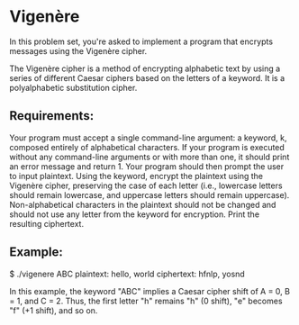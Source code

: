 # Vigenère
In this problem set, you're asked to implement a program that encrypts messages using the Vigenère cipher.

The Vigenère cipher is a method of encrypting alphabetic text by using a series of different Caesar ciphers based on the letters of a keyword. It is a polyalphabetic substitution cipher.

## Requirements:
Your program must accept a single command-line argument: a keyword, k, composed entirely of alphabetical characters.
If your program is executed without any command-line arguments or with more than one, it should print an error message and return 1.
Your program should then prompt the user to input plaintext.
Using the keyword, encrypt the plaintext using the Vigenère cipher, preserving the case of each letter (i.e., lowercase letters should remain lowercase, and uppercase letters should remain uppercase).
Non-alphabetical characters in the plaintext should not be changed and should not use any letter from the keyword for encryption.
Print the resulting ciphertext.

## Example:
$ ./vigenere ABC
plaintext:  hello, world
ciphertext: hfnlp, yosnd

In this example, the keyword "ABC" implies a Caesar cipher shift of A = 0, B = 1, and C = 2. Thus, the first letter "h" remains "h" (0 shift), "e" becomes "f" (+1 shift), and so on.